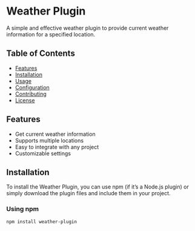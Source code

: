 # Weather Plugin

A simple and effective weather plugin to provide current weather information for a specified location.

## Table of Contents
- [Features](#features)
- [Installation](#installation)
- [Usage](#usage)
- [Configuration](#configuration)
- [Contributing](#contributing)
- [License](#license)

## Features
- Get current weather information
- Supports multiple locations
- Easy to integrate with any project
- Customizable settings

## Installation

To install the Weather Plugin, you can use npm (if it’s a Node.js plugin) or simply download the plugin files and include them in your project.

### Using npm
```bash
npm install weather-plugin
